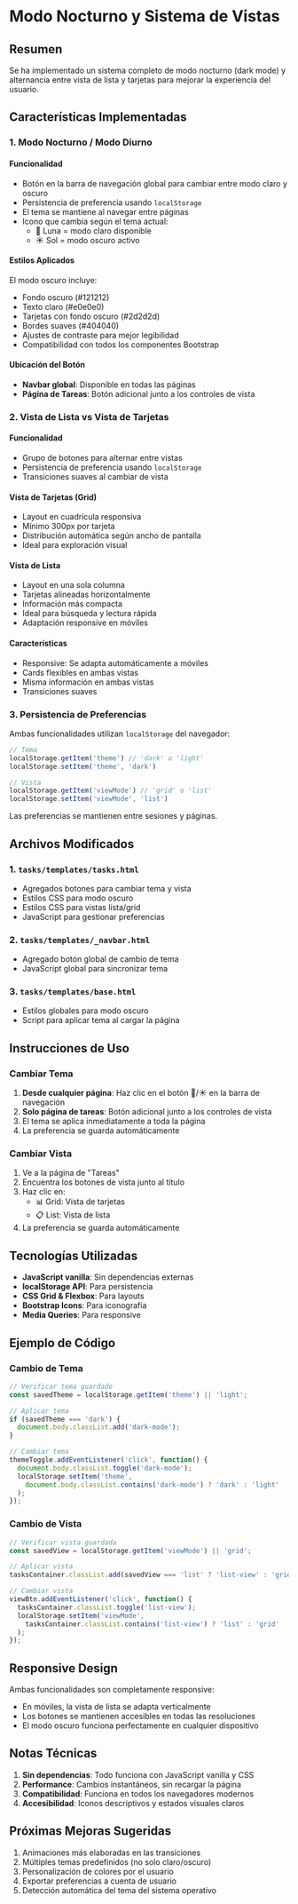 # Modo Nocturno y Sistema de Vistas

## Resumen

Se ha implementado un sistema completo de modo nocturno (dark mode) y alternancia entre vista de lista y tarjetas para mejorar la experiencia del usuario.

## Características Implementadas

### 1. **Modo Nocturno / Modo Diurno**

#### Funcionalidad
- Botón en la barra de navegación global para cambiar entre modo claro y oscuro
- Persistencia de preferencia usando `localStorage`
- El tema se mantiene al navegar entre páginas
- Icono que cambia según el tema actual:
  - 🌙 Luna = modo claro disponible
  - ☀️ Sol = modo oscuro activo

#### Estilos Aplicados
El modo oscuro incluye:
- Fondo oscuro (#121212)
- Texto claro (#e0e0e0)
- Tarjetas con fondo oscuro (#2d2d2d)
- Bordes suaves (#404040)
- Ajustes de contraste para mejor legibilidad
- Compatibilidad con todos los componentes Bootstrap

#### Ubicación del Botón
- **Navbar global**: Disponible en todas las páginas
- **Página de Tareas**: Botón adicional junto a los controles de vista

### 2. **Vista de Lista vs Vista de Tarjetas**

#### Funcionalidad
- Grupo de botones para alternar entre vistas
- Persistencia de preferencia usando `localStorage`
- Transiciones suaves al cambiar de vista

#### Vista de Tarjetas (Grid)
- Layout en cuadrícula responsiva
- Mínimo 300px por tarjeta
- Distribución automática según ancho de pantalla
- Ideal para exploración visual

#### Vista de Lista
- Layout en una sola columna
- Tarjetas alineadas horizontalmente
- Información más compacta
- Ideal para búsqueda y lectura rápida
- Adaptación responsive en móviles

#### Características
- Responsive: Se adapta automáticamente a móviles
- Cards flexibles en ambas vistas
- Misma información en ambas vistas
- Transiciones suaves

### 3. **Persistencia de Preferencias**

Ambas funcionalidades utilizan `localStorage` del navegador:

```javascript
// Tema
localStorage.getItem('theme') // 'dark' o 'light'
localStorage.setItem('theme', 'dark')

// Vista
localStorage.getItem('viewMode') // 'grid' o 'list'
localStorage.setItem('viewMode', 'list')
```

Las preferencias se mantienen entre sesiones y páginas.

## Archivos Modificados

### 1. `tasks/templates/tasks.html`
- Agregados botones para cambiar tema y vista
- Estilos CSS para modo oscuro
- Estilos CSS para vistas lista/grid
- JavaScript para gestionar preferencias

### 2. `tasks/templates/_navbar.html`
- Agregado botón global de cambio de tema
- JavaScript global para sincronizar tema

### 3. `tasks/templates/base.html`
- Estilos globales para modo oscuro
- Script para aplicar tema al cargar la página

## Instrucciones de Uso

### Cambiar Tema

1. **Desde cualquier página**: Haz clic en el botón 🌙/☀️ en la barra de navegación
2. **Solo página de tareas**: Botón adicional junto a los controles de vista
3. El tema se aplica inmediatamente a toda la página
4. La preferencia se guarda automáticamente

### Cambiar Vista

1. Ve a la página de "Tareas"
2. Encuentra los botones de vista junto al título
3. Haz clic en:
   - 📊 Grid: Vista de tarjetas
   - 📋 List: Vista de lista
4. La preferencia se guarda automáticamente

## Tecnologías Utilizadas

- **JavaScript vanilla**: Sin dependencias externas
- **localStorage API**: Para persistencia
- **CSS Grid & Flexbox**: Para layouts
- **Bootstrap Icons**: Para iconografía
- **Media Queries**: Para responsive

## Ejemplo de Código

### Cambio de Tema
```javascript
// Verificar tema guardado
const savedTheme = localStorage.getItem('theme') || 'light';

// Aplicar tema
if (savedTheme === 'dark') {
  document.body.classList.add('dark-mode');
}

// Cambiar tema
themeToggle.addEventListener('click', function() {
  document.body.classList.toggle('dark-mode');
  localStorage.setItem('theme', 
    document.body.classList.contains('dark-mode') ? 'dark' : 'light'
  );
});
```

### Cambio de Vista
```javascript
// Verificar vista guardada
const savedView = localStorage.getItem('viewMode') || 'grid';

// Aplicar vista
tasksContainer.classList.add(savedView === 'list' ? 'list-view' : 'grid-view');

// Cambiar vista
viewBtn.addEventListener('click', function() {
  tasksContainer.classList.toggle('list-view');
  localStorage.setItem('viewMode', 
    tasksContainer.classList.contains('list-view') ? 'list' : 'grid'
  );
});
```

## Responsive Design

Ambas funcionalidades son completamente responsive:
- En móviles, la vista de lista se adapta verticalmente
- Los botones se mantienen accesibles en todas las resoluciones
- El modo oscuro funciona perfectamente en cualquier dispositivo

## Notas Técnicas

1. **Sin dependencias**: Todo funciona con JavaScript vanilla y CSS
2. **Performance**: Cambios instantáneos, sin recargar la página
3. **Compatibilidad**: Funciona en todos los navegadores modernos
4. **Accesibilidad**: Iconos descriptivos y estados visuales claros

## Próximas Mejoras Sugeridas

1. Animaciones más elaboradas en las transiciones
2. Múltiples temas predefinidos (no solo claro/oscuro)
3. Personalización de colores por el usuario
4. Exportar preferencias a cuenta de usuario
5. Detección automática del tema del sistema operativo

